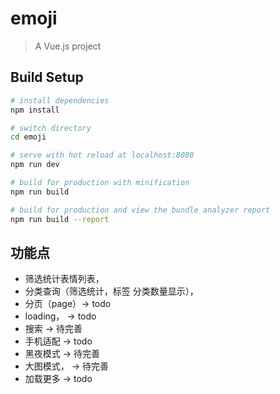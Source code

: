 # emoji

> A Vue.js project

## Build Setup

``` bash
# install dependencies
npm install

# switch directory
cd emoji

# serve with hot reload at localhost:8080
npm run dev

# build for production with minification
npm run build

# build for production and view the bundle analyzer report
npm run build --report
```

## 功能点
- 筛选统计表情列表，
- 分类查询（筛选统计，标签 分类数量显示），
- 分页（page）-> todo
- loading， -> todo
- 搜索  -> 待完善
- 手机适配 -> todo
- 黑夜模式 -> 待完善
- 大图模式， -> 待完善
- 加载更多  -> todo


